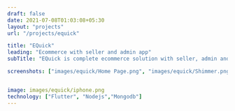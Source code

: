 ```yaml
---
draft: false
date: 2021-07-08T01:03:08+05:30
layout: "projects"
url: "/projects/equick"

title: "EQuick"
leading: "Ecommerce with seller and admin app"
subTitle: "EQuick is complete ecommerce solution with seller, admin and client app in both android and IOS."

screenshots: ["images/equick/Home Page.png", "images/equick/Shimmer.png", "images/equick/Profile.png","images/equick/Checkout.png","images/equick/Shipping.png", "images/equick/Order.png"]


image: images/equick/iphone.png
technology: ["Flutter", "Nodejs","Mongodb"]
---
```


